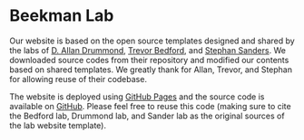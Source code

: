 # Beekman Lab

Our website is based on the open source templates designed and shared by the labs of [D. Allan Drummond](http://www.allanlab.org/aboutwebsite.html), [Trevor Bedford](http://bedford.io/misc/about/), and [Stephan Sanders](https://sanderslab.github.io/about/). We downloaded source codes from their repository and modified our contents based on shared templates. We greatly thank for Allan, Trevor, and Stephan for allowing reuse of their codebase. 

The website is deployed using [GitHub Pages](https://umcu-beekmanlab.github.io) and the source code is available on [GitHub](https://github.com/UMCU-BeekmanLab/umcu-beekmanlab.github.io). Please feel free to reuse this code (making sure to cite the Bedford lab, Drummond lab, and Sander lab as the original sources of the lab website template).